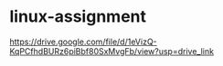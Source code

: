 # linux-assignment
https://drive.google.com/file/d/1eVizQ-KqPCfhdBURz6piBbf80SxMvgFb/view?usp=drive_link
